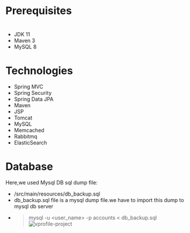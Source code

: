 # Prerequisites
#
- JDK 11 
- Maven 3 
- MySQL 8

# Technologies 
- Spring MVC
- Spring Security
- Spring Data JPA
- Maven
- JSP
- Tomcat
- MySQL
- Memcached
- Rabbitmq
- ElasticSearch
# Database
Here,we used Mysql DB 
sql dump file:
- /src/main/resources/db_backup.sql
- db_backup.sql file is a mysql dump file.we have to import this dump to mysql db server
- > mysql -u <user_name> -p accounts < db_backup.sql
![vprofile-project](https://github.com/YoussefTarek2911/Vprofile-projects/assets/108703940/2b9bda07-6228-4bc9-a4e0-d37b8f6a678a)


